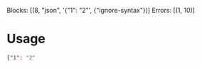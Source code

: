 Blocks: [(8, "json", '{"1": "2"', {"ignore-syntax"})]
Errors: [(1, 10)]


# Usage

[//]: # (check-code-block: ignore-syntax)
```json
{"1": "2"
```
